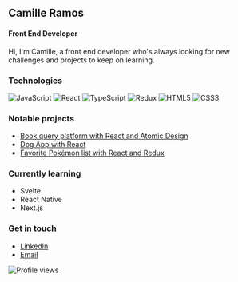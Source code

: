 ## Camille Ramos
#### Front End Developer

Hi, I'm Camille, a front end developer who's always looking for new challenges and projects to keep on learning.

### Technologies
![JavaScript](https://img.shields.io/badge/-JavaScript-%23F7DF1C?&logo=javascript&logoColor=000000&labelColor=%23F7DF1C&color=%23FFCE5A)
![React](https://img.shields.io/badge/-React-%23282C34?&logo=react)
![TypeScript](https://img.shields.io/badge/-Typescript-%231572B6?&logo=typescript)
![Redux](https://img.shields.io/badge/-Redux-%234B32C3?&logo=redux)
![HTML5](https://img.shields.io/badge/-HTML5-%23E44D27?&logo=html5&logoColor=ffffff)
![CSS3](https://img.shields.io/badge/-CSS3-%231572B6?&logo=css3)

### Notable projects

* [Book query platform with React and Atomic Design](https://github.com/HeitorRamos132/book-platform)
* [Dog App with React](https://github.com/HeitorRamos132/dog_app)
* [Favorite Pokémon list with React and Redux](https://github.com/HeitorRamos132/favorite_pokemon)

### Currently learning
* Svelte 
* React Native
* Next.js

### Get in touch
* [LinkedIn](https://www.linkedin.com/in/camille-ramos-316abb194/)
* [Email](mailto:camille.gpramos@gmail.com)

![Profile views](https://gpvc.arturio.dev/HeitorRamos132)
<!--
**HeitorRamos132/HeitorRamos132** is a ✨ _special_ ✨ repository because its `README.md` (this file) appears on your GitHub profile.
https://img.shields.io/badge/-Svelte-%23FF3C00?&logo=svelte&logoColor=ffffff
Here are some ideas to get you started:

- 🔭 I’m currently working on ...
- 🌱 I’m currently learning ...
- 👯 I’m looking to collaborate on ...
- 🤔 I’m looking for help with ...
- 💬 Ask me about ...
- 📫 How to reach me: ...
- 😄 Pronouns: ...
- ⚡ Fun fact: ...
-->
